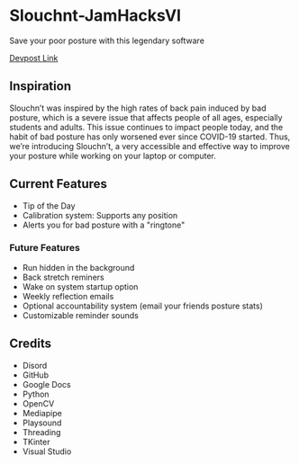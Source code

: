 # Slouchnt-JamHacksVI
Save your poor posture with this legendary software

[Devpost Link](https://devpost.com/software/slouchn-t?ref_content=my-projects-tab&ref_feature=my_projects)

## Inspiration
Slouchn’t was inspired by the high rates of back pain induced by bad posture, which is a severe issue that affects people of all ages, especially students and adults. This issue continues to impact people today, and the habit of bad posture has only worsened ever since COVID-19 started. Thus, we’re introducing Slouchn’t, a very accessible and effective way to improve your posture while working on your laptop or computer.

## Current Features
- Tip of the Day
- Calibration system: Supports any position
- Alerts you for bad posture with a "ringtone"

### Future Features
- Run hidden in the background
- Back stretch reminers
- Wake on system startup option
- Weekly reflection emails
- Optional accountability system (email your friends posture stats)
- Customizable reminder sounds

## Credits
- Disord
- GitHub
- Google Docs
- Python
- OpenCV
- Mediapipe
- Playsound
- Threading
- TKinter
- Visual Studio
